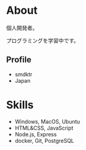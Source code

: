# About
個人開発者。 

プログラミングを学習中です。

## Profile
- smdktr
- Japan

# Skills
- Windows, MacOS, Ubuntu
- HTML&CSS, JavaScript
- Node.js, Express
- docker, Git, PostgreSQL
